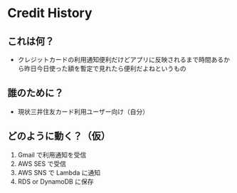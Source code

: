 # Credit History

## これは何？

- クレジットカードの利用通知便利だけどアプリに反映されるまで時間あるから昨日今日使った額を暫定で見れたら便利だよねというもの

## 誰のために？

- 現状三井住友カード利用ユーザー向け（自分）

## どのように動く？（仮）

1. Gmail で利用通知を受信
2. AWS SES で受信
3. AWS SNS で Lambda に通知
4. RDS or DynamoDB に保存
